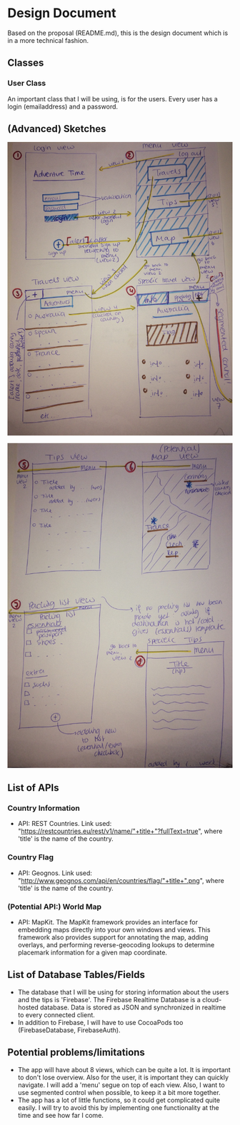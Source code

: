 # Design Document
Based on the proposal (README.md), this is the design document which is in a more technical fashion.


## Classes

### User Class
An important class that I will be using, is for the users. Every user has a login (emailaddress) and a password. 


## (Advanced) Sketches
![View 1, 2, 3 and 4](Doc/Design1.jpg)

![View 5, 6, 7 and 8](Doc/Design2.jpg)


## List of APIs

### Country Information
- API: REST Countries. Link used: "https://restcountries.eu/rest/v1/name/"+title+"?fullText=true", where 'title' is the name of the country.

### Country Flag
- API: Geognos. Link used: "http://www.geognos.com/api/en/countries/flag/"+title+".png", where 'title' is the name of the country.

### (Potential API:) World Map
- API: MapKit. The MapKit framework provides an interface for embedding maps directly into your own windows and views. This framework also provides support for annotating the map, adding overlays, and performing reverse-geocoding lookups to determine placemark information for a given map coordinate.


## List of Database Tables/Fields
- The database that I will be using for storing information about the users and the tips is 'Firebase'. The Firebase Realtime Database is a cloud-hosted database. Data is stored as JSON and synchronized in realtime to every connected client.
- In addition to Firebase, I will have to use CocoaPods too (FirebaseDatabase, FirebaseAuth).

## Potential problems/limitations
- The app will have about 8 views, which can be quite a lot. It is important to don't lose overview. Also for the user, it is important they can quickly navigate. I will add a 'menu' segue on top of each view. Also, I want to use segmented control when possible, to keep it a bit more together. 
- The app has a lot of little functions, so it could get complicated quite easily. I will try to avoid this by implementing one functionality at the time and see how far I come.
